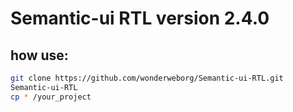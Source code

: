 # Semantic-ui RTL version 2.4.0


## how use:

```bash
git clone https://github.com/wonderweborg/Semantic-ui-RTL.git
Semantic-ui-RTL
cp * /your_project
```